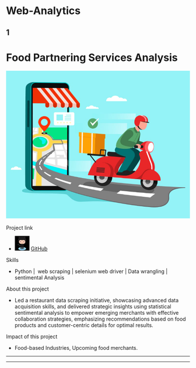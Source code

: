 # Web-Analytics

## 1
<h1>Food Partnering Services Analysis </h1>

![](/1.jpeg)

Project link
- <img src="/github.jpeg" alt="Alt Text" width="40" height="40"> [GitHub](https://github.com/PNaveenVarma/Food-Partnering-Services-Analysis)

Skills
- Python |  web scraping | selenium web driver | Data wrangling | sentimental Analysis

About this project
-  Led a restaurant data scraping initiative, showcasing advanced data acquisition skills, and delivered strategic insights using statistical sentimental analysis to empower emerging merchants with effective collaboration strategies, emphasizing recommendations based on food products and customer-centric details for optimal results.


Impact of this project
- Food-based Industries, Upcoming food merchants.

********************************************************************************************************************************
********************************************************************************************************************************

